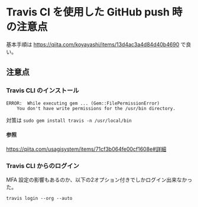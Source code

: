 # Travis CI を使用した GitHub push 時の注意点

基本手順は <https://qiita.com/koyayashi/items/13d4ac3a4d84d40b4690> で良い。

## 注意点

### Travis CLI のインストール

```$sh
ERROR:  While executing gem ... (Gem::FilePermissionError)
    You don't have write permissions for the /usr/bin directory.
```

対策は `sudo gem install travis -n /usr/local/bin`

#### 参照

<https://qiita.com/usagisystem/items/71cf3b064fe00cf1608e#詳細>

### Travis CLI からのログイン

MFA 設定の影響もあるのか、以下の2オプション付きでしかログイン出来なかった。

```$sh
travis login --org --auto
```
